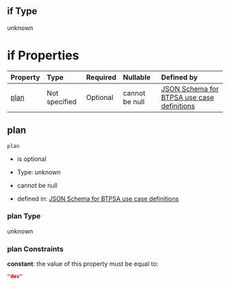 ## if Type

unknown

# if Properties

| Property      | Type          | Required | Nullable       | Defined by                                                                                                                                                                                                                                  |
| :------------ | :------------ | :------- | :------------- | :------------------------------------------------------------------------------------------------------------------------------------------------------------------------------------------------------------------------------------------ |
| [plan](#plan) | Not specified | Optional | cannot be null | [JSON Schema for BTPSA use case definitions](btpsa-usecase-properties-services-items-allof-1-then-allof-95-then-allof-1-if-properties-plan.md "undefined#/properties/services/items/allOf/1/then/allOf/95/then/allOf/1/if/properties/plan") |

## plan



`plan`

*   is optional

*   Type: unknown

*   cannot be null

*   defined in: [JSON Schema for BTPSA use case definitions](btpsa-usecase-properties-services-items-allof-1-then-allof-95-then-allof-1-if-properties-plan.md "undefined#/properties/services/items/allOf/1/then/allOf/95/then/allOf/1/if/properties/plan")

### plan Type

unknown

### plan Constraints

**constant**: the value of this property must be equal to:

```json
"dev"
```
